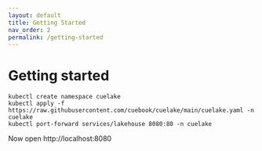 ```yaml
---
layout: default
title: Getting Started
nav_order: 2
permalink: /getting-started
---
```


# Getting started
```
kubectl create namespace cuelake
kubectl apply -f https://raw.githubusercontent.com/cuebook/cuelake/main/cuelake.yaml -n cuelake
kubectl port-forward services/lakehouse 8080:80 -n cuelake
```
Now open http://localhost:8080





